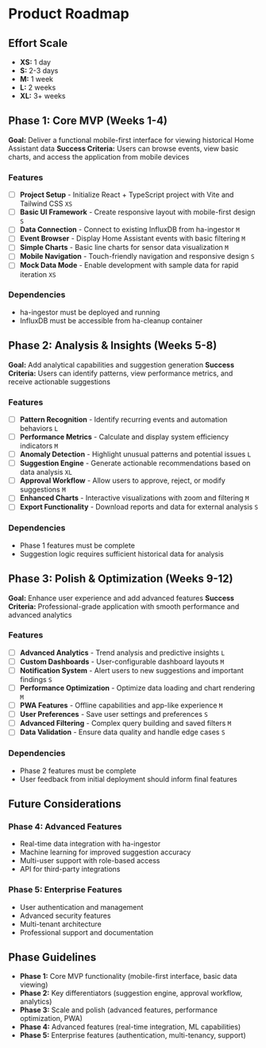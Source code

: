 # Product Roadmap

## Effort Scale
- **XS:** 1 day
- **S:** 2-3 days  
- **M:** 1 week
- **L:** 2 weeks
- **XL:** 3+ weeks

## Phase 1: Core MVP (Weeks 1-4)

**Goal:** Deliver a functional mobile-first interface for viewing historical Home Assistant data
**Success Criteria:** Users can browse events, view basic charts, and access the application from mobile devices

### Features

- [ ] **Project Setup** - Initialize React + TypeScript project with Vite and Tailwind CSS `XS`
- [ ] **Basic UI Framework** - Create responsive layout with mobile-first design `S`
- [ ] **Data Connection** - Connect to existing InfluxDB from ha-ingestor `M`
- [ ] **Event Browser** - Display Home Assistant events with basic filtering `M`
- [ ] **Simple Charts** - Basic line charts for sensor data visualization `M`
- [ ] **Mobile Navigation** - Touch-friendly navigation and responsive design `S`
- [ ] **Mock Data Mode** - Enable development with sample data for rapid iteration `XS`

### Dependencies

- ha-ingestor must be deployed and running
- InfluxDB must be accessible from ha-cleanup container

## Phase 2: Analysis & Insights (Weeks 5-8)

**Goal:** Add analytical capabilities and suggestion generation
**Success Criteria:** Users can identify patterns, view performance metrics, and receive actionable suggestions

### Features

- [ ] **Pattern Recognition** - Identify recurring events and automation behaviors `L`
- [ ] **Performance Metrics** - Calculate and display system efficiency indicators `M`
- [ ] **Anomaly Detection** - Highlight unusual patterns and potential issues `L`
- [ ] **Suggestion Engine** - Generate actionable recommendations based on data analysis `XL`
- [ ] **Approval Workflow** - Allow users to approve, reject, or modify suggestions `M`
- [ ] **Enhanced Charts** - Interactive visualizations with zoom and filtering `M`
- [ ] **Export Functionality** - Download reports and data for external analysis `S`

### Dependencies

- Phase 1 features must be complete
- Suggestion logic requires sufficient historical data for analysis

## Phase 3: Polish & Optimization (Weeks 9-12)

**Goal:** Enhance user experience and add advanced features
**Success Criteria:** Professional-grade application with smooth performance and advanced analytics

### Features

- [ ] **Advanced Analytics** - Trend analysis and predictive insights `L`
- [ ] **Custom Dashboards** - User-configurable dashboard layouts `M`
- [ ] **Notification System** - Alert users to new suggestions and important findings `S`
- [ ] **Performance Optimization** - Optimize data loading and chart rendering `M`
- [ ] **PWA Features** - Offline capabilities and app-like experience `M`
- [ ] **User Preferences** - Save user settings and preferences `S`
- [ ] **Advanced Filtering** - Complex query building and saved filters `M`
- [ ] **Data Validation** - Ensure data quality and handle edge cases `S`

### Dependencies

- Phase 2 features must be complete
- User feedback from initial deployment should inform final features

## Future Considerations

### Phase 4: Advanced Features
- Real-time data integration with ha-ingestor
- Machine learning for improved suggestion accuracy
- Multi-user support with role-based access
- API for third-party integrations

### Phase 5: Enterprise Features
- User authentication and management
- Advanced security features
- Multi-tenant architecture
- Professional support and documentation

## Phase Guidelines
- **Phase 1:** Core MVP functionality (mobile-first interface, basic data viewing)
- **Phase 2:** Key differentiators (suggestion engine, approval workflow, analytics)
- **Phase 3:** Scale and polish (advanced features, performance optimization, PWA)
- **Phase 4:** Advanced features (real-time integration, ML capabilities)
- **Phase 5:** Enterprise features (authentication, multi-tenancy, support)
